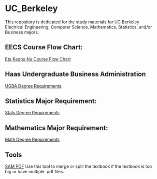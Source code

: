 # UC_Berkeley
This repository is dedicated for the study materials for UC Berkeley Electrical Engineering, Computer Science, Mathematics, Statistics, and/or Business majors. 

## EECS Course Flow Chart: 
[Eta Kappa Nu Course Flow Chart](https://hkn.eecs.berkeley.edu/courseguides) 

## Haas Undergraduate Business Administration
[UGBA Degree Requirements](https://haas.berkeley.edu/wp-content/uploads/Degree-Requirements-2020.pdf)

## Statistics Major Requirement: 
[Stats Degree Requirements](https://statistics.berkeley.edu/sites/default/files/pages/docs/statmajorapplicationinfopacketspring2018.pdf)

## Mathematics Major Requirement: 
[Math Degree Requirements](http://guide.berkeley.edu/undergraduate/degree-programs/mathematics/mathematics.pdf)

## Tools
[SAM PDF](https://pdfsam.org/download-pdfsam-basic/)
Use this tool to merge or split the textbook if the textbook is too big or have multiple .pdf files. 
